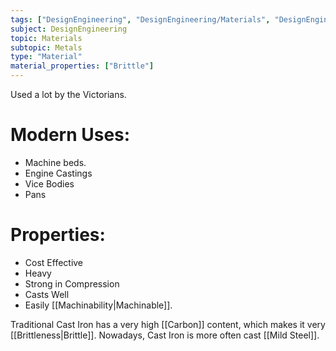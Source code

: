 ```yaml
---
tags: ["DesignEngineering", "DesignEngineering/Materials", "DesignEngineering/Materials/Metals", "DesignEngineering/Materials/Metals/Materials"]
subject: DesignEngineering
topic: Materials
subtopic: Metals
type: "Material"
material_properties: ["Brittle"]
---
```

 
Used a lot by the Victorians.

# Modern Uses:
  - Machine beds.
  - Engine Castings
  - Vice Bodies
  - Pans

# Properties:
  - Cost Effective
  - Heavy
  - Strong in Compression
  - Casts Well
  - Easily [[Machinability|Machinable]].

Traditional Cast Iron has a very high [[Carbon]] content, which makes it very [[Brittleness|Brittle]]. Nowadays, Cast Iron is more often cast [[Mild Steel]].